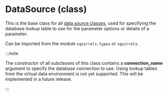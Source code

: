 # DataSource (class)

This is the base class for all [data source classes], used for specifying the database lookup table to use for the parameter options or details of a parameter.

Can be imported from the module `squirrels.types` or `squirrels`.

:::note

The constructor of all subclasses of this class contains a **connection_name** argument to specify the database connection to use. Using lookup tables from the virtual data environment is not yet supported. This will be implemented in a future release.

:::


[data source classes]: ../data_sources